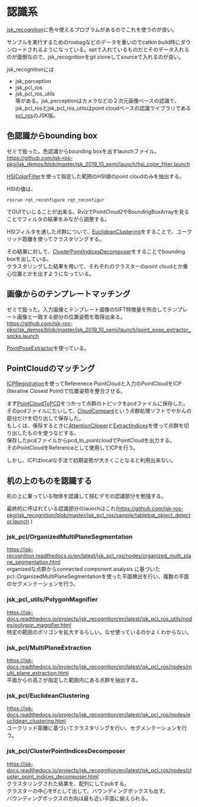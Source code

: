 # 認識系

[jsk_recognition](https://jsk-docs.readthedocs.io/projects/jsk_recognition/en/latest/index.html)に色々使えるプログラムがあるのでこれを使うのが良い。  

サンプルを実行するためのrosbagなどのデータを重いのでcatkin build時にダウンロードされるようになっている。aptで入れているものだとそのデータ入れるのが面倒なので、jsk_recognitionをgit cloneしてsourceで入れるのが良い。  

jsk_recognitionには
- jsk_perception
- jsk_pcl_ros
- jsk_pcl_ros_utils  
等がある。jsk_perceptionはカメラなどの２次元画像ベースの認識で、jsk_pcl_rosとjsk_pcl_ros_utilsはpoint cloudベースの認識ライブラリである[pcl_ros](http://wiki.ros.org/pcl_ros)のJSK版。  

## 色認識からbounding box
ゼミで扱った。色認識からbounding boxを出すlaunchファイル。
https://github.com/jsk-ros-pkg/jsk_demos/blob/master/jsk_2019_10_semi/launch/hsi_color_filter.launch

[HSIColorFilter](https://jsk-docs.readthedocs.io/projects/jsk_recognition/en/latest/jsk_pcl_ros/nodes/hsi_color_filter.html)を使って指定した範囲のHSI値のpoint cloudのみを抽出する。  

HSIの値は、
```
rosrun rqt_reconfigure rqt_reconfigur
```
でGUIでいじることが出来る。RvizでPointCloud2やBoundingBoxArrayを見ることでフィルタの結果をみながら調整する。  

HSIフィルタを通した点群について、[EuclideanClustering](https://jsk-docs.readthedocs.io/projects/jsk_recognition/en/latest/jsk_pcl_ros/nodes/euclidean_clustering.html)をすることで、ユークリッド距離を使ってクラスタリングする。  

その結果に対して、[ClusterPointIndicesDecomposer](https://jsk-docs.readthedocs.io/projects/jsk_recognition/en/latest/jsk_pcl_ros/nodes/cluster_point_indices_decomposer.html)をすることでbounding boxを出している。  
クラスタリングした結果を用いて、それぞれのクラスターのpoint cloudとか重心位置とかを出すようになっている。  

## 画像からのテンプレートマッチング
ゼミで扱った。入力画像とテンプレート画像のSIFT特徴量を照合してテンプレート画像と一致する部分の位置姿勢を取得出来る。  
https://github.com/jsk-ros-pkg/jsk_demos/blob/master/jsk_2019_10_semi/launch/point_pose_extractor_socks.launch  

[PointPoseExtractor](https://jsk-docs.readthedocs.io/projects/jsk_recognition/en/latest/jsk_perception/nodes/point_pose_extractor.html)を使っている。  

## PointCloudのマッチング
[ICPRegistration](https://jsk-docs.readthedocs.io/projects/jsk_recognition/en/latest/jsk_pcl_ros/nodes/icp_registration.html)を使ってReferenece PointCloudと入力のPointCloudをICP (Iterative Closest Point)で位置姿勢を整合させる。  

まず[PointCloudToPCD](https://jsk-docs.readthedocs.io/projects/jsk_recognition/en/latest/jsk_pcl_ros_utils/nodes/pointcloud_to_pcd.html)をつかって点群のトピックをpcdファイルに保存した。  
そのpcdファイルにたいして、[CloudCompare](http://www.danielgm.net/cc/)という点群処理ソフトでやかんの部分だけを切り出して保存した。  
もしくは、保存するときに[AttentionClipper](https://jsk-docs.readthedocs.io/projects/jsk_recognition/en/latest/jsk_pcl_ros/nodes/attention_clipper.html)と[ExtractIndices](https://jsk-docs.readthedocs.io/projects/jsk_recognition/en/latest/jsk_pcl_ros/nodes/extract_indices.html)を使って点群を切り出したものを使うなどする。  
保存したpcdファイルからpcd_to_pointcloudでPointCloudを出力する。  
そのPointCloudをReferenceとして使用してICPを行う。

しかし、ICPはlocalな手法で初期姿勢が大きくことなると利用出来ない。  

## 机の上のものを認識する
机の上に乗っている物体を認識して掴むデモの認識部分を勉強する。  

最終的に呼ばれている認識部分のlaunchはこれ(https://github.com/jsk-ros-pkg/jsk_recognition/blob/master/jsk_pcl_ros/sample/tabletop_object_detector.launch )  

### jsk_pcl/OrganizedMultiPlaneSegmentation
https://jsk-recognition.readthedocs.io/en/latest/jsk_pcl_ros/nodes/organized_multi_plane_segmentation.html  
organizedな点群からconnected component analysis に基づいたpcl::OrganizedMultiPlaneSegmentationを使った平面検出を行い、複数の平面のセグメンテーションを行う。

### jsk_pcl_utils/PolygonMagnifier
https://jsk-docs.readthedocs.io/projects/jsk_recognition/en/latest/jsk_pcl_ros_utils/nodes/polygon_magnifier.html  
特定の範囲のポリゴンを拡大するらしい。なぜ使っているのかよくわからない。  

### jsk_pcl/MultiPlaneExtraction
https://jsk-docs.readthedocs.io/projects/jsk_recognition/en/latest/jsk_pcl_ros/nodes/multi_plane_extraction.html  
平面からの高さが指定した範囲内にある点群を抽出する。  

### jsk_pcl/EuclideanClustering
https://jsk-docs.readthedocs.io/projects/jsk_recognition/en/latest/jsk_pcl_ros/nodes/euclidean_clustering.html  
ユークリッド距離に基づいてクラスタリングを行い、セグメンテーションを行う。

### jsk_pcl/ClusterPointIndicesDecomposer
https://jsk-docs.readthedocs.io/projects/jsk_recognition/en/latest/jsk_pcl_ros/nodes/cluster_point_indices_decomposer.html  
クラスタリングされた結果を、配列にしてpubする。  
クラスターの中心をtfとして出して、バウンディングボックスも出す。  
バウンディングボックスの方向は最も近い平面に揃えられる。
